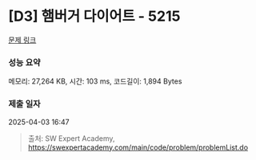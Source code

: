 # [D3] 햄버거 다이어트 - 5215 

[문제 링크](https://swexpertacademy.com/main/code/problem/problemDetail.do?contestProbId=AWT-lPB6dHUDFAVT) 

### 성능 요약

메모리: 27,264 KB, 시간: 103 ms, 코드길이: 1,894 Bytes

### 제출 일자

2025-04-03 16:47



> 출처: SW Expert Academy, https://swexpertacademy.com/main/code/problem/problemList.do
